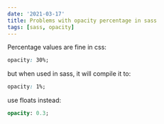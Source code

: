 ```yaml
---
date: '2021-03-17'
title: Problems with opacity percentage in sass
tags: [sass, opacity]
---
```


Percentage values are fine in css:

```css
opacity: 30%;
```

but when used in sass, it will compile it to:

```css
opacity: 1%;
```

use floats instead:

```sass
opacity: 0.3;
```
